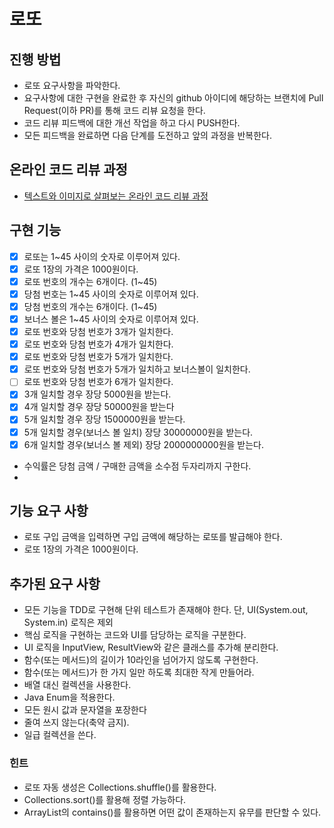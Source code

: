 # 로또
## 진행 방법
* 로또 요구사항을 파악한다.
* 요구사항에 대한 구현을 완료한 후 자신의 github 아이디에 해당하는 브랜치에 Pull Request(이하 PR)를 통해 코드 리뷰 요청을 한다.
* 코드 리뷰 피드백에 대한 개선 작업을 하고 다시 PUSH한다.
* 모든 피드백을 완료하면 다음 단계를 도전하고 앞의 과정을 반복한다.

## 온라인 코드 리뷰 과정
* [텍스트와 이미지로 살펴보는 온라인 코드 리뷰 과정](https://github.com/next-step/nextstep-docs/tree/master/codereview)

## 구현 기능
- [X] 로또는 1~45 사이의 숫자로 이루어져 있다.
- [X] 로또 1장의 가격은 1000원이다.
- [X] 로또 번호의 개수는 6개이다. (1~45)
- [X] 당첨 번호는 1~45 사이의 숫자로 이루어져 있다.
- [X] 당첨 번호의 개수는 6개이다. (1~45)
- [X] 보너스 볼은 1~45 사이의 숫자로 이루어져 있다.
- [X] 로또 번호와 당첨 번호가 3개가 일치한다.
- [X] 로또 번호와 당첨 번호가 4개가 일치한다.
- [X] 로또 번호와 당첨 번호가 5개가 일치한다.
- [X] 로또 번호와 당첨 번호가 5개가 일치하고 보너스볼이 일치한다.
- [ ] 로또 번호와 당첨 번호가 6개가 일치한다.
- [X] 3개 일치할 경우 장당 5000원을 받는다.
- [X] 4개 일치할 경우 장당 50000원을 받는다
- [X] 5개 일치할 경우 장당 1500000원을 받는다.
- [X] 5개 일치할 경우(보너스 볼 일치) 장당 30000000원을 받는다.
- [X] 6개 일치할 경우(보너스 볼 제외) 장당 2000000000원을 받는다.
- 수익률은 당첨 금액 / 구매한 금액을 소수점 두자리까지 구한다.
- 

## 기능 요구 사항
- 로또 구입 금액을 입력하면 구입 금액에 해당하는 로또를 발급해야 한다.
- 로또 1장의 가격은 1000원이다.

## 추가된 요구 사항
- 모든 기능을 TDD로 구현해 단위 테스트가 존재해야 한다. 단, UI(System.out, System.in) 로직은 제외
- 핵심 로직을 구현하는 코드와 UI를 담당하는 로직을 구분한다.
- UI 로직을 InputView, ResultView와 같은 클래스를 추가해 분리한다.
- 함수(또는 메서드)의 길이가 10라인을 넘어가지 않도록 구현한다. 
- 함수(또는 메서드)가 한 가지 일만 하도록 최대한 작게 만들어라. 
- 배열 대신 컬렉션을 사용한다. 
- Java Enum을 적용한다. 
- 모든 원시 값과 문자열을 포장한다 
- 줄여 쓰지 않는다(축약 금지). 
- 일급 컬렉션을 쓴다.

### 힌트
- 로또 자동 생성은 Collections.shuffle()를 활용한다. 
- Collections.sort()를 활용해 정렬 가능하다. 
- ArrayList의 contains()를 활용하면 어떤 값이 존재하는지 유무를 판단할 수 있다.